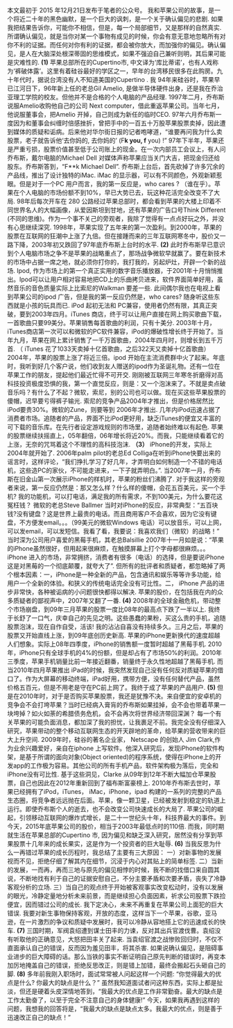 本文最初于 2015 年12月21日发布于笔者的公众号。
我和苹果公司的故事，是一个将近二十年的黑色幽默，是一个巨大的讽刺，是一个关于确认偏见的悲剧.
如果我把结果告诉你，可能你不相信，但是，每一个局部细节，又是那样的自然真实.
所谓确认偏见，就是当你对某一个事物有成见的时候，你会有意无意地忽略所有对你不利的证据。而任何对你有利的证据，都会被你放大，而加强你的偏见。确认偏见，是人在大脑深处根深蒂固的思维模式，如果不强迫自己兼听则明，其后果可能是灾难性的.
**(1)**
苹果总部所在的Cupertino市, 中文译为‘库比蒂诺’，也有人戏称为‘裤破体露’。这里有着硅谷最好的学区之一，早年的台湾移民很多在此购房。九十年代时，据说台湾没有人不知道美国的Cupertino .
我 94年来硅谷时，苹果早已江河日下，96年新上任的老总Gil Amelio, 是做半导体硬件出身，还是我在乔治亚理工学院的校友。但他并不是合格的个人电脑的产品经理.
1997年二月，乔布斯说服Amelio收购他自己的公司 Next computer，借此重返苹果公司。当年七月，他说服董事会，把Amelio 开掉，自己则成为新任的临时CEO.
97年六月乔布斯一度因为和董事会纠缠时倍感挫折，曾把手中的一百五十万股苹果股票卖掉，因此遭到媒体的质疑和诟病。后来他对华尔街日报的记者咆哮道，“谁要再问我为什么卖股票，老子就告诉他‘去你妈的, 去你妈的’ (F**k you, f** you) !”
97年下半年，苹果还是严重亏损，股票价值甚至低于公司账上的现金。在一次内部员工会议上，有人问乔布斯，戴尔电脑的Michael Dell 对媒体声称苹果应当关门大吉，把现金归还给股东。乔布斯答到，“F**k Michael Dell”.
乔布斯上台后，首先砍掉了许多冗余的产品线，推出了设计独特的iMac. iMac 的显示器，可以有不同颜色，外观新颖惹眼。但是对于一个PC 用户而言，我的第一反应是，who cares ? （谁在乎）。苹果在个人电脑的市场份额不到10%，早已大势已去，玩这种花活完全改变不了大局.
98年后每次开车在 280 公路经过苹果总部时，都会看到苹果的大楼上印着不同世界名人的大幅画像，从爱因斯坦到甘地，还有苹果的广告口号Think Different (不同的思维)。作为一个事不关己的旁观者，我除了觉得有一点点好玩之外，并没有心思继续深究.
1998年，苹果实现了五年来的第一次盈利。到2000年，苹果的股票在互联网的狂潮中上涨了九倍。但在接踵而来的三年互联网寒冬中，股价又一路下降，2003年初又跌回了97年底乔布斯上台时的水平.
**(2)**
此时乔布斯早已意识到个人电脑市场之争不是苹果的战略重点了，那场战争微软早就赢了。要在新技术的市场中占据一席之地，就必须你打你的，我打我的，另起炉灶，开辟一个新的战场.
Ipod, 作为市场上的第一个真正实用的数字音乐播放器，于2001年十月悄悄推出。Ipod可以让用户相对容易地把CD上的乐曲拷贝进来，软件界面简单好用，虽然音乐的音色质量实际上比索尼的Walkman 要差一些.
此间偶尔我也在电视上看到苹果公司的ipod 广告，但是我的第一反应仍然是，who cares? 随身听这些东西就是小孩的玩具而已.
iPod 起初无法和 PC兼容，使用者仍然有限，其真正突破，要到2003年四月。iTunes 商店，终于可以让用户直接在网上购买歌曲下载，一首歌曲只要99美分。苹果销售每首歌曲的利润，只有十美分.
2003年十月，iTunes商店第一次可以和微软的PC软件兼容，iPod的爆破性增长终于开始了。当年九月，苹果在网上累计销售了一千万首歌曲，2004年四月时，则增长到五千万首.
（ iTunes 花了1033天卖掉十亿首歌曲，之后322天又卖掉十亿首歌曲）
2004年，苹果的股票上涨了将近三倍。ipod 开始在主流消费群中火了起来。年底时，我听到好几个客户说，他们收到友人赠送的ipod作为圣诞礼物。还有一位在苹果工作的朋友，提起他们最近忙得不可开交.
刚刚被互联网三年寒冬折磨得对高科技投资极度恐惧的我，第一个直觉反应，则是：又一个泡沫来了。不就是卖点破音乐吗？有什么了不起？微软，索尼，别的公司也可以做。现在买这些苹果股票的傻帽，迟早要亏得裤子输光.
索尼的竞争产品2004年才推出，但是价格居然比iPod要贵30%。微软的Zune，则要等到 2006年才推出.
几年内iPod迅速占据了消费者市场。追随者的产品，界面不比iPod更好用，缺乏iTunes的便宜又丰富的可下载的音乐库。在先行者设定游戏规则的市场里，追随者始终难以有起色.
苹果的股票继续扶摇直上，05年翻倍，06年增长将近20%。而我，只能继续看着它的上涨，无奈的咒骂着这个不理性的高科技泡沫.
**（3）**
iPhone的开发，实际上2004年就开始了.
2006年palm pilot的老总Ed Colliga在听到iPhone快要出来的谣言时，这样评论，“我们挣扎学习了好几年，才弄明白如何制造一个不错的电话机，这些造PC的家伙，不可能走进来，一下子就弄明白。”.
当2007年一月，乔布斯在旧金山第一次展示iPhone的样机时，苹果的粉丝们沸腾了.
对于我这样的旁观者来说，第一反应仍然是：那又怎么样？什么样的傻帽，会花五百美元，买一个手机? 我的功能机，可以打电话，满足我的所有需求，不到100美元，为什么要花这冤枉钱？
微软的老总Steve Ballmer 当时对iPhone的反应，非常典型：“五百块钱?没有键盘？这是世界上最贵的电话。而且商用客户不会喜欢，因为它没有键盘，不方便发email。。。（99美元的微软Windows 电话）可以放音乐，可以上网，可以发email，可以发短信。我看了看，我要说：我喜欢我们（微软）的战略！”
当时深为公司用户喜爱的黑莓手机，其老总Balsillie 2007年十一月如是说：“苹果的iPhone虽然很好，但用起来很麻烦，在触摸屏幕上打个字母都很麻烦。。。 iPhone 进入的市场，非常拥挤，消费者有很多（电话）的选择，但是要说iPhone这是对黑莓的一个彻底颠覆，就夸大了”.
但所有的批评者和质疑者，都忽略掉了两个根本因素：一，iPhone是一种全新的产品，包含通讯和娱乐等等许多功能，给用户一个全新的体验。和狭义的传统电话完全没有可比性。二， iPhone 产品的进步非常快，各种被诟病的小问题很快都得以解决.
苹果的股价，在包括我在内的众多质疑者的鄙视声中，2007年又翻了一番.
**(4)**
2008年的全球金融危机，带动整个市场崩盘，到09年三月苹果的股票一度比08年的最高点下跌了一半以上.
我终于长舒了一口气，庆幸自己的先见之明。这些愚蠢的果粉，买这么贵的手机，追随股票泡沫，现在自作自受，活该!
我的沾沾自喜没有持续多久。三月之后，苹果的股票又开始直线上涨，到09年底创历史新高.
苹果的iPhone更新换代的速度超越人们想象。实际上08年四季度，iPhone的销售额一度暂时超越了黑莓手机.
2010年，iPhone只有全球手机的4%的份额，但是却占有了市场50%的利润。2010年三季度，苹果手机销量比前一年接近翻番，销量终于永久性地超越了黑莓手机.
而当2010年四月苹果推出 iPad的时候，我突然发现自己没有任何反对质疑苹果的借口了。作为大屏幕的移动终端，iPad好用，携带方便，没有任何替代产品，虽然价格五百元，但是不用老是守在PC前上网了。我终于成了苹果的产品用户.
**(5)**
但是在2010年时，对于是否购买苹果股票，我还是犹豫不决。来自便宜的安卓机的竞争会不会打垮苹果？当时已经病入膏肓的乔布斯如果挂掉，会不会也带着苹果一块垮掉？如火如荼的希腊债务危机，会不会再次将世界经济带回深渊？
每一个有关苹果的可能负面消息，都加深了我的担忧，让我裹足不前。我完全没有仔细深入研究，苹果带动的整个移动互联网生态的开天辟地的革命，给苹果的营收带来的巨大上升空间.
2009年时，硅谷的著名企业家， Netscape 的创始人 Jim Clark,作为业余兴趣爱好，亲自在iphone 上写软件。他深入研究后，发现iPhone的软件构架，是基于所谓的面向对象(Object oriented)的程序系统，使得在iPhone上的开发app的工作极为容易。其他公司的所有手机产品，软件架构极为落后，完全和iPhone没有可比性.
基于这些洞见，Clarke 从09年到12年不断大幅加仓苹果股票，自己也因此在2012年重新回到了福布斯富豪榜上.
2010年乔布斯去世时，苹果已经拥有了iPod，iTunes， iMac，iPhone，ipad 构建的一系列的完整的产品生态圈，将竞争者远远抛在后面。苹果，像一颗卫星，已经被发射到稳定的轨道上运行。即使乔布斯个人的逝去，也不会改变公司快速成长的大局了.
苹果公司的崛起，引领移动互联网的爆炸式增长，是二十一世纪头十年，科技界最大的事件。到今天，2015年底苹果公司的股价，相当于2003年最低点时的110倍.
而我，同时期就生活在苹果总部的Cupertino 市, 因为偏见和缺乏深入研究，居然没有分享到苹果股票十几年来的成长果实，这是作为一个投资者的巨大耻辱.
**(6)**
当我反思为什么一再错过苹果的成长历程时，我总结了主要有三大原因：
一）对新事物的发展视而不见，拒绝仔细了解其内在细节，沉浸于内心对其贴上的简单标签.
二）当新的发展，一而再，再而三地与原先的偏见相悖的时候，我不断的找借口来自圆其说，不断地找有利于自己的证据安慰自己，不分主要矛盾和次要矛盾，丧失了冷静客观分析的立场.
三）当自己的观点终于开始被客观事实改变松动时，没有以发展的眼光，冷静定量地分析未来前景，而是继续担心负面因素，祈求公司股票下跌捡便宜，因而错过公司的成长.
我下定决心，未来不再重复在苹果公司上面犯的巨大错误. 我要对新生事物保持客观，开放的态度，这样当下一个苹果，谷歌，亚马逊，在一片激烈的争议和质疑中发展时，我可以冷静从容地搭上它的迅速成长的快车.
**(7)**
三国时期，军阀袁绍遭到谋士田丰的力谏，反对其出兵官渡伐曹。袁绍没有听取他的正确意见，大怒把田丰关了起来.
当袁绍官渡之战惨败回归时，不仅不直面承认自己的错误，反而因为羞见田丰，将其杀害.
如果说确认偏见，是阻碍事业进步的巨大障碍的话。那么当铁的事实不断证明自己原先判断的错误时，再变本加厉地掩盖自己的错误，拒绝反思改正，则是错上加错，最终会搬起石头砸自己的脚.
**(8)**
多年前我刚入职场时，面试常常被人问起这样一个问题: “你觉得最大的优点是什么? 你最大的缺点是什么？”
虽然我知道面试者问这种东西，实际上都是扯淡，但还是硬着头皮深情地答到，“我最大的优点是工作非常勤奋。最大的缺点是工作太勤奋了，以至于完全不注意自己的身体健康!”
今天，如果我再遇到这样的问题，我想我的回答将是，“我最大的缺点是缺点太多。我最大的优点，则是善于迅速改正自己的缺点！”
